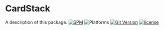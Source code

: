 # CardStack

A description of this package.
[![SPM](https://img.shields.io/badge/spm-compatible-brightgreen.svg?style=for-the-badge)](https://swift.org/package-manager)
![Platforms](https://img.shields.io/badge/Platforms-iOS-blue.svg?style=for-the-badge)
[![Git Version](https://img.shields.io/github/v/release/nhoogendoorn/CardStack.svg?style=for-the-badge)](https://github.com/nhoogendoorn/CardStack/releases)
[![license](https://img.shields.io/github/license/nhoogendoorn/CardStack.svg?style=for-the-badge)](https://github.com/nhoogendoorn/CardStack/blob/master/LICENSE)
